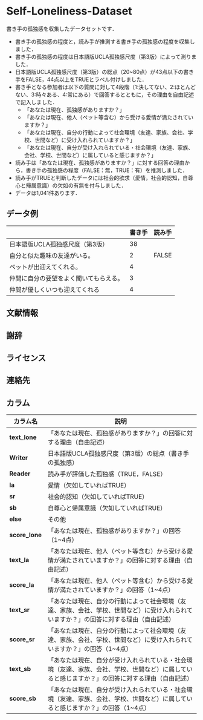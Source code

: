 # Self-Loneliness-Dataset

書き手の孤独感を収集したデータセットです．  
* 書き手の孤独感の程度と，読み手が推測する書き手の孤独感の程度を収集しました．
* 書き手の孤独感の程度は日本語版UCLA孤独感尺度（第3版）によって測りました．
* 日本語版UCLA孤独感尺度（第3版）の総点（20~80点）が43点以下の書き手をFALSE，44点以上をTRUEとラベル付けしました．
* 書き手となる参加者は以下の質問に対して4段階（1:決してない、2:ほとんどない、3:時々ある、4:常にある）で回答するとともに，その理由を自由記述で記入しました．
    * 「あなたは現在、孤独感がありますか？」
    * 「あなたは現在、他人（ペット等含む）から受ける愛情が満たされていますか？」
    * 「あなたは現在、自分の行動によって社会環境（友達、家族、会社、学校、世間など）に受け入れられていますか？」
    * 「あなたは現在、自分が受け入れられている・社会環境（友達、家族、会社、学校、世間など）に属していると感じますか？」
* 読み手は「あなたは現在、孤独感がありますか？」に対する回答の理由から，書き手の孤独感の程度（FALSE：無，TRUE：有）を推測しました．
* 読み手がTRUEと判断したデータには社会的欲求（愛情，社会的認知，自尊心と帰属意識）の欠如の有無を付与しました．
* データは1,041件あります．

## データ例

|                 | 書き手 | 読み手 |
|-----------------|--------|--------|
| 日本語版UCLA孤独感尺度（第3版） | 38     |        |
| 自分と似た趣味の友達がいる。 | 2      | FALSE  |
| ペットが出迎えてくれる。 | 4      |        |
| 仲間に自分の要望をよく聞いてもらえる。 | 3      |        |
| 仲間が優しくいつも迎えてくれる | 4      |        |


## 文献情報

## 謝辞

## ライセンス

## 連絡先

## カラム

| カラム名        | 説明 |
|---------------|------------------------------------------------------------------------------------------------------------------------------------|
| **text_lone**  | 「あなたは現在、孤独感がありますか？」の回答に対する理由（自由記述） |
| **Writer** | 日本語版UCLA孤独感尺度（第3版）の総点（書き手の孤独感） |
| **Reader** | 読み手が評価した孤独感（TRUE，FALSE） |
| **la**        | 愛情（欠如していればTRUE） |
| **sr**        | 社会的認知（欠如していればTRUE） |
| **sb**        | 自尊心と帰属意識（欠如していればTRUE） |
| **else**      | その他 |
| **score_lone** | 「あなたは現在、孤独感がありますか？」の回答（1~4点） |
| **text_la**   | 「あなたは現在、他人（ペット等含む）から受ける愛情が満たされていますか？」の回答に対する理由（自由記述） |
| **score_la**  | 「あなたは現在、他人（ペット等含む）から受ける愛情が満たされていますか？」の回答（1~4点） |
| **text_sr**   | 「あなたは現在、自分の行動によって社会環境（友達、家族、会社、学校、世間など）に受け入れられていますか？」の回答に対する理由（自由記述） |
| **score_sr**  | 「あなたは現在、自分の行動によって社会環境（友達、家族、会社、学校、世間など）に受け入れられていますか？」の回答（1~4点） |
| **text_sb**   | 「あなたは現在、自分が受け入れられている・社会環境（友達、家族、会社、学校、世間など）に属していると感じますか？」の回答に対する理由（自由記述） |
| **score_sb**  | 「あなたは現在、自分が受け入れられている・社会環境（友達、家族、会社、学校、世間など）に属していると感じますか？」の回答（1~4点） |
